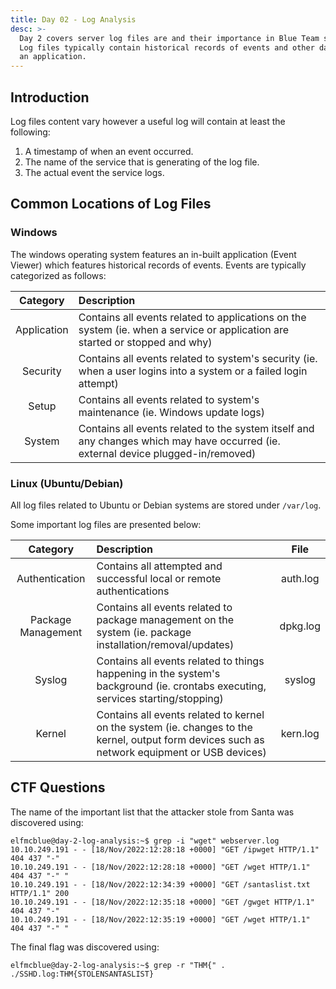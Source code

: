 ```yaml
---
title: Day 02 - Log Analysis
desc: >-
  Day 2 covers server log files are and their importance in Blue Team scenario.
  Log files typically contain historical records of events and other data from
  an application.
---
```

## Introduction

Log files content vary however a useful log will contain at least the following:
1. A timestamp of when an event occurred.
2. The name of the service that is generating of the log file. 
3. The actual event the service logs.

## Common Locations of Log Files

### Windows
The windows operating system features an in-built application (Event Viewer) which features historical records of events. Events are typically categorized as follows:

|Category|Description|
|:-:|:--|
|Application|Contains all events related to applications on the system (ie. when a service or application are started or stopped and why)|
|Security|Contains all events related to system's security (ie. when a user logins into a system or a failed login attempt)|
|Setup|Contains all events related to system's maintenance (ie. Windows update logs)|
|System|Contains all events related to the system itself and any changes which may have occurred (ie. external device plugged-in/removed)|

### Linux (Ubuntu/Debian)
All log files related to Ubuntu or Debian systems are stored under `/var/log`.

Some important log files are presented below:

|Category|Description|File|
|:-:|:--|:-:|
|Authentication|Contains all attempted and successful local or remote authentications|auth.log|
|Package Management|Contains all events related to package management on the system (ie. package installation/removal/updates)|dpkg.log|
|Syslog|Contains all events related to things happening in the system's background (ie. crontabs executing, services starting/stopping)|syslog|
|Kernel|Contains all events related to kernel on the system (ie. changes to the kernel, output form devices such as network equipment or USB devices)|kern.log|

## CTF Questions
The name of the important list that the attacker stole from Santa was discovered using:

```console
elfmcblue@day-2-log-analysis:~$ grep -i "wget" webserver.log 
10.10.249.191 - - [18/Nov/2022:12:28:18 +0000] "GET /ipwget HTTP/1.1" 404 437 "-"
10.10.249.191 - - [18/Nov/2022:12:28:18 +0000] "GET /wget HTTP/1.1" 404 437 "-" "
10.10.249.191 - - [18/Nov/2022:12:34:39 +0000] "GET /santaslist.txt HTTP/1.1" 200
10.10.249.191 - - [18/Nov/2022:12:35:18 +0000] "GET /gwget HTTP/1.1" 404 437 "-" 
10.10.249.191 - - [18/Nov/2022:12:35:19 +0000] "GET /wget HTTP/1.1" 404 437 "-" "
```

The final flag was discovered using:

```console
elfmcblue@day-2-log-analysis:~$ grep -r "THM{" .
./SSHD.log:THM{STOLENSANTASLIST}
```